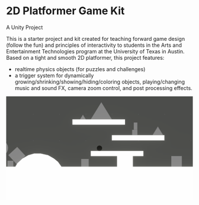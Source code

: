 # 2D Platformer Game Kit
A Unity Project

This is a starter project and kit created for teaching forward game design (follow the fun) and principles of interactivity to students in the Arts and Entertainment Technologies program at the University of Texas in Austin. Based on a tight and smooth 2D platformer, this project features:
- realtime physics objects (for puzzles and challenges)
- a trigger system for dynamically growing/shrinking/showing/hiding/coloring objects, playing/changing music and sound FX, camera zoom control, and post processing effects.

![Alt text](Images/Screenshot.png?raw=true "Screenshot")
